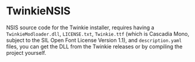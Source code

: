 # TwinkieNSIS
NSIS source code for the Twinkie installer, requires having a `TwinkieModloader.dll`, `LICENSE.txt`, `Twinkie.ttf` (which is Cascadia Mono, subject to the SIL Open Font License Version 1.1), and `description.yaml` files, you can get the DLL from the Twinkie releases or by compiling the project yourself.
